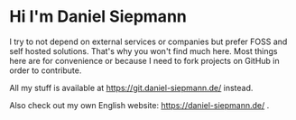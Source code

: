 # Hi I'm Daniel Siepmann

I try to not depend on external services or companies but prefer FOSS and self hosted solutions.
That's why you won't find much here.
Most things here are for convenience or because I need to fork projects on GitHub in order to contribute.

All my stuff is available at https://git.daniel-siepmann.de/ instead.

Also check out my own English website: https://daniel-siepmann.de/ .
